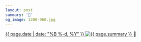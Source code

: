 ```yaml
---
layout: post
summary: '💪'
og_image: 1200-960.jpg
---
```


<p>
 <time>
  <a href="/1200">
   {{ page.date | date: "%B %-d, %Y" }}
  </a>
 </time>
 <a href="/1200">
  <img alt="{{ page.summary }}" data-taken="8/16/2020" sizes="(min-width: 700px) 50vw, calc(100vw - 2rem)" src="{{ site.assets_url }}/1200-480.jpg" srcset="{{ site.assets_url }}/1200-240.jpg 240w, {{ site.assets_url }}/1200-480.jpg 480w, {{ site.assets_url }}/1200-720.jpg 720w, {{ site.assets_url }}/1200-960.jpg 960w"/>
 </a>
 <span>
  💪
 </span>
</p>
